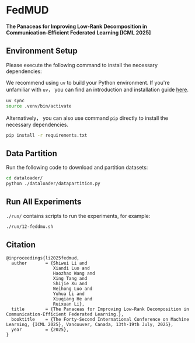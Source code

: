 # FedMUD

**The Panaceas for Improving Low-Rank Decomposition in Communication-Efficient Federated Learning [ICML 2025]**

## Environment Setup
Please execute the following command to install the necessary dependencies:

We recommend using `uv` to build your Python environment. If you're unfamiliar with `uv`， you can find an introduction and installation guide [here](https://docs.astral.sh/uv/).

```bash
uv sync
source .venv/bin/activate
```

Alternatively， you can also use command `pip` directly to install the necessary dependencies.

```bash
pip install -r requirements.txt
```

## Data Partition
Run the following code to download and partition datasets:
```bash
cd dataloader/
python ./dataloader/datapartition.py
```

## Run All Experiments
`./run/` contains scripts to run the experiments, for example:

```bash
./run/12-feddmu.sh
```

## Citation

```
@inproceedings{li2025fedmud,
  author       = {Shiwei Li and
                  Xiandi Luo and
                  Haozhao Wang and
                  Xing Tang and
                  Shijie Xu and
                  Weihong Luo and
                  Yuhua Li and
                  Xiuqiang He and
                  Ruixuan Li},
  title        = {The Panaceas for Improving Low-Rank Decomposition in Communication-Efficient Federated Learning.},
  booktitle    = {The Forty-Second International Conference on Machine Learning, {ICML 2025}, Vancouver, Canada, 13th-19th July, 2025},
  year         = {2025},
}
```
